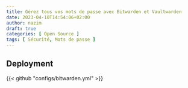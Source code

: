 ```yaml
---
title: Gérez tous vos mots de passe avec Bitwarden et Vaultwarden
date: 2023-04-10T14:54:06+02:00
author: nazim
draft: true
categories: [ Open Source ]
tags: [ Sécurité, Mots de passe ]
---
```


## Deployment
{{< github "configs/bitwarden.yml" >}}
